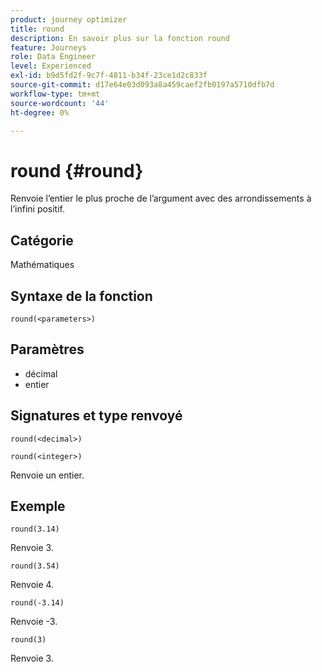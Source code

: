 ```yaml
---
product: journey optimizer
title: round
description: En savoir plus sur la fonction round
feature: Journeys
role: Data Engineer
level: Experienced
exl-id: b9d5fd2f-9c7f-4811-b34f-23ce1d2c833f
source-git-commit: d17e64e03d093a8a459caef2fb0197a5710dfb7d
workflow-type: tm+mt
source-wordcount: '44'
ht-degree: 0%

---
```


# round {#round}

Renvoie l’entier le plus proche de l’argument avec des arrondissements à l’infini positif.

## Catégorie

Mathématiques

## Syntaxe de la fonction

`round(<parameters>)`

## Paramètres

* décimal
* entier

## Signatures et type renvoyé

`round(<decimal>)`

`round(<integer>)`

Renvoie un entier.

## Exemple

`round(3.14)`

Renvoie 3.

`round(3.54)`

Renvoie 4.

`round(-3.14)`

Renvoie -3.

`round(3)`

Renvoie 3.
